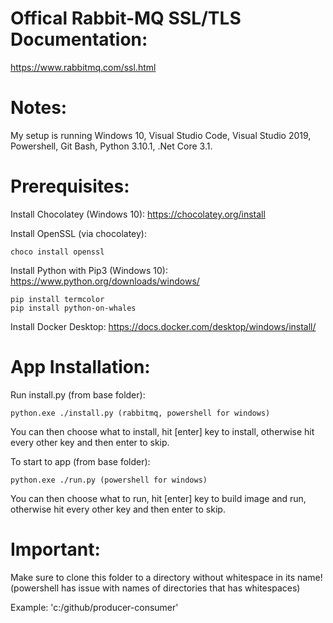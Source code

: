 # Offical Rabbit-MQ SSL/TLS Documentation:
https://www.rabbitmq.com/ssl.html

# Notes:
My setup is running Windows 10, Visual Studio Code, Visual Studio 2019, Powershell, Git Bash, Python 3.10.1, .Net Core 3.1.

# Prerequisites:

Install Chocolatey (Windows 10): https://chocolatey.org/install

Install OpenSSL (via chocolatey):
```
choco install openssl
```

Install Python with Pip3 (Windows 10): https://www.python.org/downloads/windows/

```
pip install termcolor
pip install python-on-whales
```

Install Docker Desktop: https://docs.docker.com/desktop/windows/install/

# App Installation:
Run install.py (from base folder):
```
python.exe ./install.py (rabbitmq, powershell for windows)
```

You can then choose what to install, hit [enter] key to install, otherwise hit every other key and then enter to skip.

To start to app (from base folder):
```
python.exe ./run.py (powershell for windows)
```

You can then choose what to run, hit [enter] key to build image and run, otherwise hit every other key and then enter to skip.

# Important:
Make sure to clone this folder to a directory without whitespace in its name! (powershell has issue with names of directories that has whitespaces)

Example: 'c:/github/producer-consumer'
